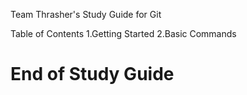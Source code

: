 Team Thrasher's Study Guide for Git


Table of Contents
1.Getting Started
2.Basic Commands












End of Study Guide
================



